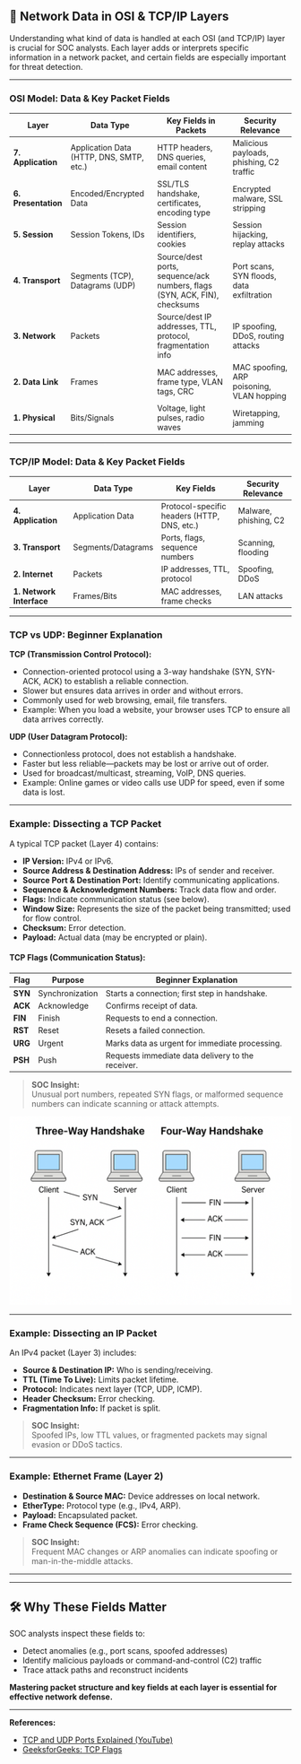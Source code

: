 ## 🧬 Network Data in OSI & TCP/IP Layers

Understanding what kind of data is handled at each OSI (and TCP/IP) layer is crucial for SOC analysts. Each layer adds or interprets specific information in a network packet, and certain fields are especially important for threat detection.

---

### OSI Model: Data & Key Packet Fields

| Layer | Data Type | Key Fields in Packets | Security Relevance |
|-------|-----------|----------------------|--------------------|
| **7. Application** | Application Data (HTTP, DNS, SMTP, etc.) | HTTP headers, DNS queries, email content | Malicious payloads, phishing, C2 traffic |
| **6. Presentation** | Encoded/Encrypted Data | SSL/TLS handshake, certificates, encoding type | Encrypted malware, SSL stripping |
| **5. Session** | Session Tokens, IDs | Session identifiers, cookies | Session hijacking, replay attacks |
| **4. Transport** | Segments (TCP), Datagrams (UDP) | Source/dest ports, sequence/ack numbers, flags (SYN, ACK, FIN), checksums | Port scans, SYN floods, data exfiltration |
| **3. Network** | Packets | Source/dest IP addresses, TTL, protocol, fragmentation info | IP spoofing, DDoS, routing attacks |
| **2. Data Link** | Frames | MAC addresses, frame type, VLAN tags, CRC | MAC spoofing, ARP poisoning, VLAN hopping |
| **1. Physical** | Bits/Signals | Voltage, light pulses, radio waves | Wiretapping, jamming |

---

### TCP/IP Model: Data & Key Packet Fields

| Layer | Data Type | Key Fields | Security Relevance |
|-------|-----------|------------|--------------------|
| **4. Application** | Application Data | Protocol-specific headers (HTTP, DNS, etc.) | Malware, phishing, C2 |
| **3. Transport** | Segments/Datagrams | Ports, flags, sequence numbers | Scanning, flooding |
| **2. Internet** | Packets | IP addresses, TTL, protocol | Spoofing, DDoS |
| **1. Network Interface** | Frames/Bits | MAC addresses, frame checks | LAN attacks |

---

### TCP vs UDP: Beginner Explanation

**TCP (Transmission Control Protocol):**
- Connection-oriented protocol using a 3-way handshake (SYN, SYN-ACK, ACK) to establish a reliable connection.
- Slower but ensures data arrives in order and without errors.
- Commonly used for web browsing, email, file transfers.
- Example: When you load a website, your browser uses TCP to ensure all data arrives correctly.

**UDP (User Datagram Protocol):**
- Connectionless protocol, does not establish a handshake.
- Faster but less reliable—packets may be lost or arrive out of order.
- Used for broadcast/multicast, streaming, VoIP, DNS queries.
- Example: Online games or video calls use UDP for speed, even if some data is lost.

---

### Example: Dissecting a TCP Packet

A typical TCP packet (Layer 4) contains:

- **IP Version:** IPv4 or IPv6.
- **Source Address & Destination Address:** IPs of sender and receiver.
- **Source Port & Destination Port:** Identify communicating applications.
- **Sequence & Acknowledgment Numbers:** Track data flow and order.
- **Flags:** Indicate communication status (see below).
- **Window Size:** Represents the size of the packet being transmitted; used for flow control.
- **Checksum:** Error detection.
- **Payload:** Actual data (may be encrypted or plain).

#### TCP Flags (Communication Status):

| Flag | Purpose | Beginner Explanation |
|------|---------|---------------------|
| **SYN** | Synchronization | Starts a connection; first step in handshake. |
| **ACK** | Acknowledge | Confirms receipt of data. |
| **FIN** | Finish | Requests to end a connection. |
| **RST** | Reset | Resets a failed connection. |
| **URG** | Urgent | Marks data as urgent for immediate processing. |
| **PSH** | Push | Requests immediate data delivery to the receiver. |

> **SOC Insight:**  
Unusual port numbers, repeated SYN flags, or malformed sequence numbers can indicate scanning or attack attempts.


![3-way&4-wayHandshake](image-2.png)

---

### Example: Dissecting an IP Packet

An IPv4 packet (Layer 3) includes:

- **Source & Destination IP:** Who is sending/receiving.
- **TTL (Time To Live):** Limits packet lifetime.
- **Protocol:** Indicates next layer (TCP, UDP, ICMP).
- **Header Checksum:** Error checking.
- **Fragmentation Info:** If packet is split.

> **SOC Insight:**  
Spoofed IPs, low TTL values, or fragmented packets may signal evasion or DDoS tactics.

---

### Example: Ethernet Frame (Layer 2)

- **Destination & Source MAC:** Device addresses on local network.
- **EtherType:** Protocol type (e.g., IPv4, ARP).
- **Payload:** Encapsulated packet.
- **Frame Check Sequence (FCS):** Error checking.

> **SOC Insight:**  
Frequent MAC changes or ARP anomalies can indicate spoofing or man-in-the-middle attacks.


---


---

## 🛠️ Why These Fields Matter

SOC analysts inspect these fields to:

- Detect anomalies (e.g., port scans, spoofed addresses)
- Identify malicious payloads or command-and-control (C2) traffic
- Trace attack paths and reconstruct incidents

**Mastering packet structure and key fields at each layer is essential for effective network defense.**

---

**References:**
- [TCP and UDP Ports Explained (YouTube)](https://www.youtube.com/watch?v=uwoD5YsGACg&pp=ygUbdGNwIGFuZCB1ZHAgcG9ydHMgZXhwbGFpbmVk)
- [GeeksforGeeks: TCP Flags](https://www.geeksforgeeks.org/tcp-flags/)
